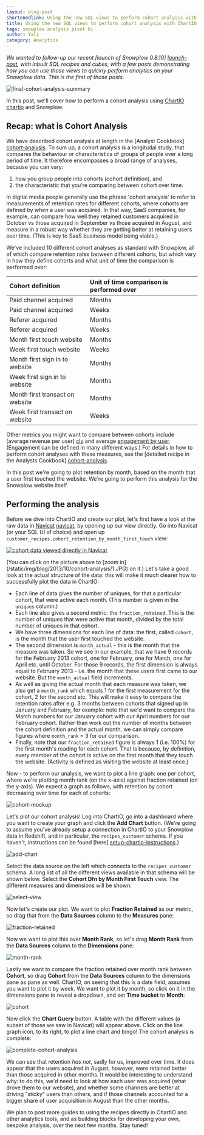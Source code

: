 ```yaml
---
layout: blog-post
shortenedlink: Using the new SQL views to perform cohort analysis with ChartIO
title: Using the new SQL views to perform cohort analysis with ChartIO
tags: snowplow analysis pivot bi
author: Yali
category: Analytics
---
```



*We wanted to follow-up our recent [launch of Snowplow 0.8.10] [launch-post], with inbuilt SQL recipes and cubes, with a few posts demonstrating how you can use those views to quickly perform analytics on your Snowplow data. This is the first of those posts.*

![final-cohort-analysis-summary][final-cohort-analysis]

In this post, we'll cover how to perform a cohort analysis using [ChartIO] [chartio] and Snowplow.

## Recap: what is Cohort Analysis

We have described cohort analysis at length in the [Analyst Cookbook] [cohort-analysis]. To sum up, a cohort analysis is a longitudal study, that compares the behaviour or characteristics of groups of people over a long period of time. It therefore encompasses a broad range of analyses, because you can vary:

1. how you group people into cohorts (cohort definition), and 
2. the characteristic that you're comparing between cohort over time.

In digital media people generally use the phrase 'cohort analysis' to refer to measurements of retention rates for different cohorts, where cohorts are defined by *when* a user was acquired. In that way, SaaS companies, for example, can compare how  well they retained customers acquired in October vs those acquired in September vs those acquired in August, and measure in a robust way whether they are getting better at retaining users over time. (This is key to SaaS business model being viable.) 

<!--more-->

We've included 10 different cohort analyses as standard with Snowplow, all of which compare retention rates between different cohorts, but which vary in how they define cohorts and what unit of time the comparison is performed over:

| **Cohort definition** | **Unit of time comparison is performed over** |
|:----------------------|:----------------------------------------------|
| Paid channel acquired | Months                                        |
| Paid channel acquired | Weeks                                         |
| Referer acquired      | Months                                        |
| Referer acquired      | Weeks                                         |
| Month first touch website | Months                                    |
| Week first touch website  | Weeks                                     |
| Month first sign in to website | Months                               |
| Week first sign in to website  | Months                               |
| Month first transact on website | Months                              |
| Week first transact on website  | Weeks                               |

Other metrics you might want to compare between cohorts include [average revenue per user] [clv] and average [engagement by user][engagement]. (Engagement can be defined in many different ways.) For details in how to perform cohort analyses with these measures, see the [detailed recipe in the Analysts Cookbook] [cohort-analysis].

In this post we're going to plot retention by month, based on the month that a user first touched the website. We're going to perform this analysis for the Snowplow website itself.

## Performing the analysis

Before we dive into ChartIO and create our plot, let's first have a look at the raw data in [Navicat] [navicat], by opening up our view directly. Go into Navicat (or your SQL UI of choice) and open up `customer_recipes.cohort_retention_by_month_first_touch` view:

<p><a href="/static/img/blog/2013/10/cohort-analysis/1.JPG"><img src="/static/img/blog/2013/10/cohort-analysis/1.JPG" title="cohort data viewed directly in Navicat"></a></p>

(You can click on the picture above to [zoom in] (/static/img/blog/2013/10/cohort-analysis/1.JPG) on it.) Let's take a good look at the actual structure of the data: this will make it much clearer how to successfully plot the data in ChartIO:

* Each line of data gives the number of uniques, for that a particular cohort, that were active each month. (This number is given in the `uniques` column.)
* Each line also gives a second metric: the `fraction_retained`. This is the number of uniques that were active that month, divided by the total number of uniques in that cohort. 
* We have three dimensions for each line of data: the first, called `cohort`, is the month that the user first touched the website.
* The second dimension is `month_actual` - this is the month that the measure was taken. So we see in our example, that we have 9 records for the February 2013 cohort, one for February, one for March, one for April etc. until October. For those 9 records, the first dimension is always equal to February 2013 - i.e. the month that these users first came to our website. But the `month_actual` field increments.
* As well as giving the actual month that each measure was taken, we also get a `month_rank` which equals 1 for the first measurement for the cohort, 2 for the second etc. This will make it easy to compare the retention rates after e.g. 3 months between cohorts that signed up in January and February, for example: note that we'd want to compare the March numbers for our January cohort with our April numbers for our February cohort. Rather than work out the number of months between the cohort definition and the actual month, we can simply compare figures where `month_rank` = 3 for our comparison.
* Finally, note that our `fraction_retained` figure is always 1 (i.e. 100%) for the first month's reading for each cohort. That is because, by definition, every member of the cohort is active on the first month that they touch the website. (Activity is defined as visiting the website at least once.)

Now - to perform our analysis, we want to plot a line graph: one per cohort, where we're plotting month rank (on the x-axis) against fraction retained (on the y-axis). We expect a graph as follows, with retention by cohort decreasing over time for each of cohorts:

![cohort-mockup][img-2]

Let's plot our cohort analysis! Log into ChartIO, go into a dashboard where you want to create your graph and click the **Add Chart** button. (We're going to assume you've already setup a connection in ChartIO to your Snowplow data in Redshift, and in particular, the `recipes_customer` schema. If you haven't, instructions can be found [here] [setup-chartio-instructions].)

![add-chart][img-3]

Select the data source on the left which connects to the `recipes_customer` schema. A long list of all the different views available in that schema will be shown below. Select the **Cohort Dfn by Month First Touch** view. The different measures and dimensions will be shown:

![select-view][img-4]

Now let's create our plot. We want to plot **Fraction Retained** as our metric, so drag that from the **Data Sources** column to the **Measures** pane:

![fraction-retained][img-5]

Now we want to plot this over **Month Rank**, so let's drag **Month Rank** from the **Data Sources** column to the **Dimensions** pane:

![month-rank][img-6]

Lastly we want to compare the fraction retained over month rank between **Cohort**, so drag **Cohort** from the **Data Sources** column to the dimensions pane as pane as well. ChartIO, on seeing that this is a date field, assumes you want to plot it by week. We want to plot it by month, so click on it in the dimensions pane to reveal a dropdown, and set **Time bucket** to **Month**:

![cohort][img-7]

Now click the **Chart Query** button. A table with the different values (a subset of those we saw in Navicat) will appear above. Click on the line graph icon, to its right, to plot a line chart and bingo! The cohort analysis is complete:

![complete-cohort-analysis][img-8]

We can see that retention *has not*, sadly for us, improved over time. It does appear that the users acquired in August, however, were retained better than those acquired in other months. It would be interesting to understand why: to do this, we'd need to look at how each user was acquired (what drove them to our website), and whether some channels are better at driving "sticky" users than others, and if those channels accounted for a bigger share of user acquisition in August than the other months.

We plan to post more guides to using the recipes directly in ChartIO and other analytics tools, and as building blocks for developing your own, bespoke analysis, over the next few months. Stay tuned!

[launch-post]: /blog/2013/10/18/snowplow-0.8.10-released-with-analytics-recipes-and-cubes/
[cohort-analysis]: /analytics/customer-analytics/cohort-analysis.html
[chartio]: http://chartio.com/
[navicat]: http://www.navicat.com/
[img-1]: /static/img/blog/2013/10/cohort-analysis/1.JPG
[img-2]: /static/img/blog/2013/10/cohort-analysis/cohort-analysis-mockup.png
[setup-chartio-instructions]: https://github.com/snowplow/snowplow/wiki/Setting-up-ChartIO-to-visualize-Snowplow-data
[img-3]: /static/img/blog/2013/10/cohort-analysis/3.JPG
[img-4]: /static/img/blog/2013/10/cohort-analysis/4.JPG
[img-5]: /static/img/blog/2013/10/cohort-analysis/5.JPG
[img-6]: /static/img/blog/2013/10/cohort-analysis/6.JPG
[img-7]: /static/img/blog/2013/10/cohort-analysis/7.JPG
[img-8]: /static/img/blog/2013/10/cohort-analysis/8.JPG
[final-cohort-analysis]: /static/img/blog/2013/10/cohort-analysis/final-cohort-analysis.JPG
[engagement]: /analytics/customer-analytics/user-engagement.html
[clv]: /analytics/customer-analytics/customer-lifetime-value.html